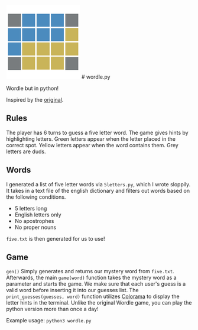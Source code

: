 <img src="https://raw.githubusercontent.com/uniyx/python-wordle/master/wordlepy.png" width="200" height="200" />
# wordle.py

Wordle but in python!

Inspired by the [original](https://www.powerlanguage.co.uk/wordle/).

## Rules

The player has 6 turns to guess a five letter word.   The game gives hints by highlighting letters.  Green letters appear when the letter placed in the correct spot.  Yellow letters appear when the word contains them.  Grey letters are duds.

## Words

I generated a list of five letter words via `5letters.py`, which I wrote sloppily.  It takes in a text file of the english dictionary and filters out words based on the following conditions.  

* 5 letters long
* English letters only
* No apostrophes
* No proper nouns

`five.txt` is then generated for us to use!

## Game

`gen()` Simply generates and returns our mystery word from `five.txt`.  Afterwards, the main `game(word)` function takes the mystery word as a parameter and starts the game.  We make sure that each user's guess is a valid word before inserting it into our guesses list.  The `print_guesses(guesses, word)` function utilizes [Colorama](https://pypi.org/project/colorama/) to display the letter hints in the terminal.  Unlike the original Wordle game, you can play the python version more than once a day!

Example usage:
`python3 wordle.py`
